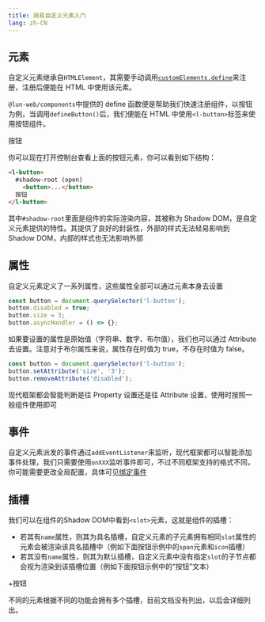 ```yaml
---
title: 简易自定义元素入门
lang: zh-CN
---
```


## 元素

自定义元素继承自`HTMLElement`，其需要手动调用[`customElements.define`](https://developer.mozilla.org/en-US/docs/Web/API/CustomElementRegistry/define)来注册，注册后便能在 HTML 中使用该元素。

`@lun-web/components`中提供的 define 函数便是帮助我们快速注册组件，以按钮为例，当调用`defineButton()`后，我们便能在 HTML 中使用`<l-button>`标签来使用按钮组件。

<l-button>按钮</l-button>

你可以现在打开控制台查看上面的按钮元素，你可以看到如下结构：

```html
<l-button>
  #shadow-root (open)
    <button>...</button>
  按钮
</l-button>
```

其中`#shadow-root`里面是组件的实际渲染内容，其被称为 Shadow DOM，是自定义元素提供的特性。其提供了良好的封装性，外部的样式无法轻易影响到 Shadow DOM，内部的样式也无法影响外部

## 属性

自定义元素定义了一系列属性，这些属性全部可以通过元素本身去设置

```js
const button = document.querySelector('l-button');
button.disabled = true;
button.size = 3;
button.asyncHandler = () => {};
```

如果要设置的属性是原始值（字符串、数字、布尔值），我们也可以通过 Attribute 去设置。注意对于布尔属性来说，属性存在时值为 true，不存在时值为 false。

```js
const button = document.querySelector('l-button');
button.setAttribute('size', '3');
button.removeAttribute('disabled');
```

现代框架都会智能判断是往 Property 设置还是往 Attribute 设置，使用时按照一般组件使用即可


## 事件

自定义元素派发的事件通过`addEventListener`来监听，现代框架都可以智能添加事件处理，我们只需要使用`onXXX`监听事件即可，不过不同框架支持的格式不同，你可能需要更改全局配置，具体可见[绑定事件](/guides/events/)

## 插槽

我们可以在组件的Shadow DOM中看到`<slot>`元素，这就是组件的插槽：
- 若其有`name`属性，则其为具名插槽，自定义元素的子元素拥有相同`slot`属性的元素会被渲染该具名插槽中（例如下面按钮示例中的`span`元素和`icon`插槽）
- 若其没有`name`属性，则其为默认插槽，自定义元素中没有指定`slot`的子节点都会视为渲染到该插槽位置（例如下面按钮示例中的“按钮”文本）

<l-button><span slot="icon">+</span>按钮</l-button>

不同的元素根据不同的功能会拥有多个插槽，目前文档没有列出，以后会详细列出。